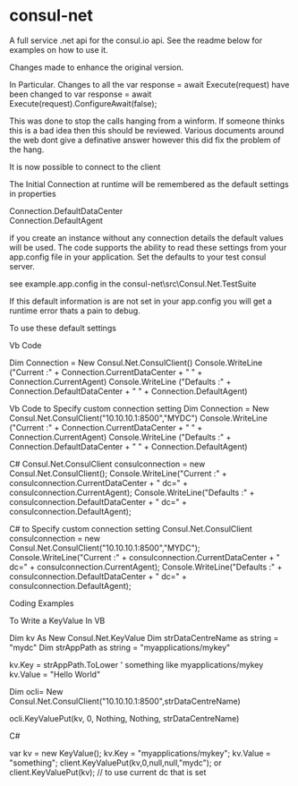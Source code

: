 consul-net
==========

A full service .net api for the consul.io api. See the readme below for examples on how to use it.


Changes made to enhance the original version.

In Particular.
Changes to all the
var response = await Execute(request)
have been changed to 
var response = await Execute(request).ConfigureAwait(false);

This was done to stop the calls hanging from a winform. If someone thinks this is a bad idea then this should be reviewed. Various documents 
around the web dont give a definative answer however this did fix the problem of the hang.

It is now possible to connect to the client


The Initial Connection at runtime will be remembered as the default settings in properties

Connection.DefaultDataCenter   
Connection.DefaultAgent             

if you create an instance without any connection details the default values will be used. The code supports the ability to read these settings from 
your app.config file in your application. Set the defaults to your test consul server.

see example.app.config in the consul-net\src\Consul.Net.TestSuite

If this default information is are not set in your app.config you will get a runtime error thats a pain to debug.


To use these default settings

Vb Code

Dim Connection = New Consul.Net.ConsulClient()
Console.WriteLine ("Current :" + Connection.CurrentDataCenter + " " + Connection.CurrentAgent)
Console.WriteLine ("Defaults :" + Connection.DefaultDataCenter + " " + Connection.DefaultAgent)

Vb Code
to Specify custom connection setting
Dim Connection = New Consul.Net.ConsulClient("10.10.10.1:8500","MYDC")
Console.WriteLine ("Current :" + Connection.CurrentDataCenter + " " + Connection.CurrentAgent)
Console.WriteLine ("Defaults :" + Connection.DefaultDataCenter + " " + Connection.DefaultAgent)

C#
Consul.Net.ConsulClient consulconnection = new Consul.Net.ConsulClient();
Console.WriteLine("Current :" + consulconnection.CurrentDataCenter + " dc=" + consulconnection.CurrentAgent);
Console.WriteLine("Defaults :" + consulconnection.DefaultDataCenter + " dc=" + consulconnection.DefaultAgent);

C#
to Specify custom connection setting
Consul.Net.ConsulClient consulconnection = new Consul.Net.ConsulClient("10.10.10.1:8500","MYDC");
Console.WriteLine("Current :" + consulconnection.CurrentDataCenter + " dc=" + consulconnection.CurrentAgent);
Console.WriteLine("Defaults :" + consulconnection.DefaultDataCenter + " dc=" + consulconnection.DefaultAgent);


Coding Examples


To Write a KeyValue
In VB

Dim kv As New Consul.Net.KeyValue
Dim strDataCentreName as string = "mydc"
Dim strAppPath as string = "myapplications/mykey"

kv.Key = strAppPath.ToLower     ' something like myapplications/mykey
kv.Value = "Hello World"

Dim ocli= New Consul.Net.ConsulClient("10.10.10.1:8500",strDataCentreName)         
           
ocli.KeyValuePut(kv, 0, Nothing, Nothing, strDataCentreName)


C#

 var kv = new KeyValue();
 kv.Key = "myapplications/mykey";
 kv.Value = "something";
 client.KeyValuePut(kv,0,null,null,"mydc");
 or
  client.KeyValuePut(kv);  // to use current dc that is set
